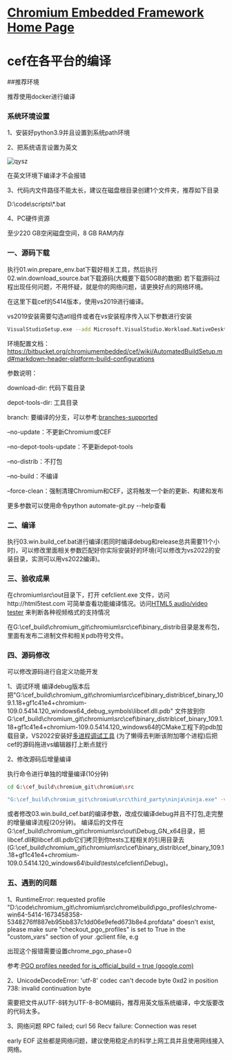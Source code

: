 [Chromium Embedded Framework Home Page](https://bitbucket.org/chromiumembedded/cef/wiki/Home)
====

# cef在各平台的编译

##推荐环境

推荐使用docker进行编译

### 系统环境设置
1、安装好python3.9并且设置到系统path环境

2、把系统语言设置为英文

![qysz](https://github.com/sway913/cef_build/assets/9814915/1735e05f-469d-4e29-a831-95144cf555ef)


在英文环境下编译才不会报错

3、代码内文件路径不能太长，建议在磁盘根目录创建1个文件夹，推荐如下目录

D:\\code\\scripts\\*.bat

4、PC硬件资源

至少220 GB空闲磁盘空间，8 GB RAM内存


### 一、源码下载
执行01.win.prepare_env.bat下载好相关工具，然后执行02.win.download_source.bat下载源码(大概要下载50GB的数据)
若下载源码过程出现任何问题，不用怀疑，就是你的网络问题，请更换好点的网络环境。

在这里下载cef的5414版本，使用vs2019进行编译。

vs2019安装需要勾选atl组件或者在vs安装程序传入以下参数进行安装
```bash
VisualStudioSetup.exe --add Microsoft.VisualStudio.Workload.NativeDesktop --add Microsoft.VisualStudio.Component.VC.ATLMFC --includeRecommended
```
环境配置文档：https://bitbucket.org/chromiumembedded/cef/wiki/AutomatedBuildSetup.md#markdown-header-platform-build-configurations

参数说明：

download-dir: 代码下载目录

depot-tools-dir: 工具目录

branch: 要编译的分支，可以参考:[branches-supported](https://bitbucket.org/chromiumembedded/cef/wiki/BranchesAndBuilding.md#markdown-header-current-release-branches-supported)

–no-update：不更新Chromium或CEF

–no-depot-tools-update：不更新depot-tools

–no-distrib：不打包

–no-build：不编译

–force-clean：强制清理Chromium和CEF，这将触发一个新的更新、构建和发布

更多参数可以使用命令python automate-git.py --help查看


### 二、编译
执行03.win.build_cef.bat进行编译(若同时编译debug和release总共需要11个小时)，可以修改里面相关参数匹配好你实际安装好的环境(可以修改为vs2022的安装目录，实测可以用vs2022编译)。

### 三、验收成果
在chromium\src\out目录下，打开 cefclient.exe 文件，访问http://html5test.com 可简单查看功能编译情况。访问[HTML5 audio/video tester](https://tools.woolyss.com/html5-audio-video-tester) 来判断各种视频格式的支持情况

在G:\cef_build\chromium_git\chromium\src\cef\binary_distrib目录是发布包，里面有发布二进制文件和相关pdb符号文件。

### 四、源码修改

可以修改源码进行自定义功能开发

1、调试环境
编译debug版本后把"G:\cef_build\chromium_git\chromium\src\cef\binary_distrib\cef_binary_109.1.18+gf1c41e4+chromium-109.0.5414.120_windows64_debug_symbols\libcef.dll.pdb" 文件放到你G:\cef_build\chromium_git\chromium\src\cef\binary_distrib\cef_binary_109.1.18+gf1c41e4+chromium-109.0.5414.120_windows64的CMake工程下的pdb加载目录，VS2022安装好[多进程调试工具](https://marketplace.visualstudio.com/items?itemName=vsdbgplat.MicrosoftChildProcessDebuggingPowerTool2022)  (为了懒得去判断该附加哪个进程)后把cef的源码拖进vs编辑器打上断点就行

2、修改源码后增量编译

执行命令进行单独的增量编译(10分钟)
```bash
cd G:\cef_build\chromium_git\chromium\src

"G:\cef_build\chromium_git\chromium\src\third_party\ninja\ninja.exe" -v -C out\Debug_GN_x64 cefclient
```
或者修改03.win.build_cef.bat的编译参数，改成仅编译debug并且不打包,走完整的增量编译流程(20分钟)。
编译后的文件在G:\cef_build\chromium_git\chromium\src\out\Debug_GN_x64目录，把libcef.dll和libcef.dll.pdb它们拷贝到你tests工程相关的引用目录去(G:\cef_build\chromium_git\chromium\src\cef\binary_distrib\cef_binary_109.1.18+gf1c41e4+chromium-109.0.5414.120_windows64\build\tests\cefclient\Debug)。

### 五、遇到的问题
1、RuntimeError: requested profile "D:\code\chromium_git\chromium\src\chrome\build\pgo_profiles\chrome-win64-5414-1673458358-5348276ff887eb95bb837c1dd06e9efed673b8e4.profdata" doesn't exist, please make sure "checkout_pgo_profiles" is set to True in the "custom_vars" section of your .gclient file, e.g

出现这个报错需要设置chrome_pgo_phase=0

参考:[PGO profiles needed for is_official_build = true (google.com)](https://groups.google.com/a/chromium.org/g/chromium-dev/c/-0t4s0RlmOI)

2、UnicodeDecodeError: 'utf-8' codec can't decode byte 0xd2 in position 738: invalid continuation byte

需要把文件从UTF-8转为UTF-8-BOM编码，推荐用英文版系统编译，中文版要改的代码太多。

3、网络问题
RPC failed; curl 56 Recv failure: Connection was reset

early EOF
这些都是网络问题，建议使用稳定点的科学上网工具并且使用网线接入网络。



